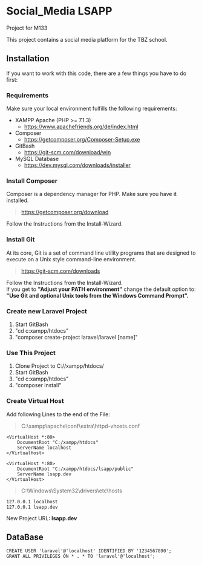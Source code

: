 # Social_Media LSAPP
Project for M133

This project contains a social media platform for the TBZ school.

## Installation
If you want to work with this code, there are a few things you have to do first: 

### Requirements
Make sure your local environment fulfills the following requirements:
* XAMPP Apache (PHP >= 7.1.3)
    - https://www.apachefriends.org/de/index.html
* Composer
    - https://getcomposer.org/Composer-Setup.exe
* GitBash
    - https://git-scm.com/download/win
* MySQL Database
    - https://dev.mysql.com/downloads/installer

### Install Composer
Composer is a dependency manager for PHP. Make sure you have it installed.
> https://getcomposer.org/download

Follow the Instructions from the Install-Wizard.

### Install Git
At its core, Git is a set of command line utility programs that are designed to execute on a Unix style command-line environment.
> https://git-scm.com/downloads

Follow the Instructions from the Install-Wizard.  
If you get to **"Adjust your PATH environment"** change the default option to:  
**"Use Git and optional Unix tools from the Windows Command Prompt".**

### Create new Laravel Project
1. Start GitBash
2. "cd c:xampp/htdocs"
3. "composer create-project laravel/laravel [name]"

### Use This Project
1. Clone Project to C://xampp/htdocs/
2. Start GitBash
3. "cd c:xampp/htdocs"
4. "composer install"

### Create Virtual Host
Add following Lines to the end of the File:

> C:\xampp\apache\conf\extra\httpd-vhosts.conf 

    <VirtualHost *:80>
        DocumentRoot "C:/xampp/htdocs"
        ServerName localhost
    </VirtualHost>
    
    <VirtualHost *:80>
        DocumentRoot "C:/xampp/htdocs/lsapp/public"
        ServerName lsapp.dev
    </VirtualHost>

> C:\Windows\System32\drivers\etc\hosts  

    127.0.0.1 localhost
    127.0.0.1 lsapp.dev
    
New Project URL: **lsapp.dev**

## DataBase

    CREATE USER 'laravel'@'localhost' IDENTIFIED BY '1234567890';
    GRANT ALL PRIVILEGES ON * . * TO 'laravel'@'localhost';
